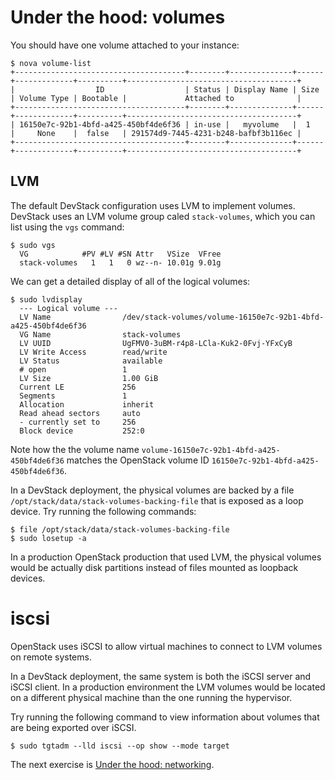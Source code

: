 # Under the hood: volumes

You should have one volume attached to your instance:

    $ nova volume-list
    +--------------------------------------+--------+--------------+------+-------------+----------+--------------------------------------+
    |                  ID                  | Status | Display Name | Size | Volume Type | Bootable |             Attached to              |
    +--------------------------------------+--------+--------------+------+-------------+----------+--------------------------------------+
    | 16150e7c-92b1-4bfd-a425-450bf4de6f36 | in-use |   myvolume   |  1   |     None    |  false   | 291574d9-7445-4231-b248-bafbf3b116ec |
    +--------------------------------------+--------+--------------+------+-------------+----------+--------------------------------------+

## LVM

The default DevStack configuration uses LVM to implement volumes. DevStack
uses an LVM volume group caled `stack-volumes`, which you can list using the
`vgs` command:

    $ sudo vgs
      VG            #PV #LV #SN Attr   VSize  VFree
      stack-volumes   1   1   0 wz--n- 10.01g 9.01g

We can get a detailed display of all of the logical volumes:

    $ sudo lvdisplay
      --- Logical volume ---
      LV Name                /dev/stack-volumes/volume-16150e7c-92b1-4bfd-a425-450bf4de6f36
      VG Name                stack-volumes
      LV UUID                UgFMV0-3uBM-r4p8-LCla-Kuk2-0Fvj-YFxCyB
      LV Write Access        read/write
      LV Status              available
      # open                 1
      LV Size                1.00 GiB
      Current LE             256
      Segments               1
      Allocation             inherit
      Read ahead sectors     auto
      - currently set to     256
      Block device           252:0

Note how the the volume name `volume-16150e7c-92b1-4bfd-a425-450bf4de6f36`
matches the OpenStack volume ID `16150e7c-92b1-4bfd-a425-450bf4de6f36`.


In a DevStack deployment, the physical volumes are backed by a file `/opt/stack/data/stack-volumes-backing-file`
that is exposed as a loop device. Try running the following commands:

    $ file /opt/stack/data/stack-volumes-backing-file
    $ sudo losetup -a


In a production OpenStack production that used LVM, the physical volumes
would be actually disk partitions instead of files mounted as loopback devices.


# iscsi

OpenStack uses iSCSI to allow virtual machines to connect to LVM volumes on
remote systems.

In a DevStack deployment, the same system is both the iSCSI server and iSCSI
client. In a production environment the LVM volumes would be located on a
different physical machine than the one running the hypervisor.

Try running the following command to view information about volumes that
are being exported over iSCSI.

    $ sudo tgtadm --lld iscsi --op show --mode target



The next exercise is [Under the hood: networking].

[Under the hood: networking]: under-the-hood-network.md

